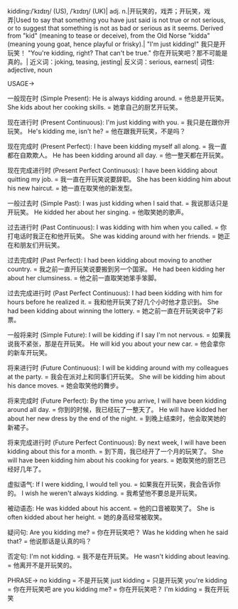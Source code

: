 kidding:/ˈkɪdɪŋ/ (US), /ˈkɪdɪŋ/ (UK)| adj. n.|开玩笑的，戏弄；开玩笑，戏弄|Used to say that something you have just said is not true or not serious, or to suggest that something is not as bad or serious as it seems.  Derived from "kid" (meaning to tease or deceive), from the Old Norse "kidda" (meaning young goat, hence playful or frisky).|
"I'm just kidding!" 我只是开玩笑！
"You're kidding, right? That can't be true." 你在开玩笑吧？那不可能是真的。|
近义词：joking, teasing, jesting|
反义词：serious, earnest|
词性: adjective, noun


USAGE->

一般现在时 (Simple Present):
He is always kidding around. = 他总是开玩笑。
She kids about her cooking skills. = 她拿自己的厨艺开玩笑。

现在进行时 (Present Continuous):
I'm just kidding with you. = 我只是在跟你开玩笑。
He's kidding me, isn't he? = 他在跟我开玩笑，不是吗？

现在完成时 (Present Perfect):
I have been kidding myself all along. = 我一直都在自欺欺人。
He has been kidding around all day. = 他一整天都在开玩笑。

现在完成进行时 (Present Perfect Continuous):
I have been kidding about quitting my job. = 我一直在开玩笑说要辞职。
She has been kidding him about his new haircut. = 她一直在取笑他的新发型。

一般过去时 (Simple Past):
I was just kidding when I said that. = 我说那话只是开玩笑。
He kidded her about her singing. = 他取笑她的歌声。

过去进行时 (Past Continuous):
I was kidding with him when you called. = 你打电话时我正在和他开玩笑。
She was kidding around with her friends. = 她正在和朋友们开玩笑。


过去完成时 (Past Perfect):
I had been kidding about moving to another country. = 我之前一直开玩笑说要搬到另一个国家。
He had been kidding her about her clumsiness. = 他之前一直取笑她笨手笨脚。

过去完成进行时 (Past Perfect Continuous):
I had been kidding with him for hours before he realized it. = 我和他开玩笑了好几个小时他才意识到。
She had been kidding about winning the lottery. = 她之前一直在开玩笑说中了彩票。


一般将来时 (Simple Future):
I will be kidding if I say I'm not nervous. = 如果我说我不紧张，那是在开玩笑。
He will kid you about your new car. = 他会拿你的新车开玩笑。

将来进行时 (Future Continuous):
I will be kidding around with my colleagues at the party. = 我会在派对上和同事们开玩笑。
She will be kidding him about his dance moves. = 她会取笑他的舞步。

将来完成时 (Future Perfect):
By the time you arrive, I will have been kidding around all day. = 你到的时候，我已经玩了一整天了。
He will have kidded her about her new dress by the end of the night. = 到晚上结束时，他会取笑她的新裙子。

将来完成进行时 (Future Perfect Continuous):
By next week, I will have been kidding about this for a month. = 到下周，我已经开了一个月的玩笑了。
She will have been kidding him about his cooking for years. = 她取笑他的厨艺已经好几年了。




虚拟语气:
If I were kidding, I would tell you. = 如果我在开玩笑，我会告诉你的。
I wish he weren't always kidding. = 我希望他不要总是开玩笑。

被动语态:
He was kidded about his accent. = 他的口音被取笑了。
She is often kidded about her height. = 她的身高经常被取笑。

疑问句:
Are you kidding me? = 你在开玩笑吧？
Was he kidding when he said that? = 他说那话是认真的吗？

否定句:
I'm not kidding. = 我不是在开玩笑。
He wasn't kidding about leaving. = 他离开不是开玩笑的。


PHRASE->
no kidding = 不是开玩笑
just kidding = 只是开玩笑
you're kidding = 你在开玩笑吧
are you kidding me? = 你在开玩笑吧？
I'm kidding = 我在开玩笑
